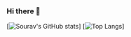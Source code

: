 ### Hi there 👋

<!--
**vermasourav/vermasourav** is a ✨ _special_ ✨ repository because its `README.md` (this file) appears on your GitHub profile.

Here are some ideas to get you started:

- 🔭 I’m currently working on ...
- 🌱 I’m currently learning ...
- 👯 I’m looking to collaborate on ...
- 🤔 I’m looking for help with ...
- 💬 Ask me about ...
- 📫 How to reach me: ...
- 😄 Pronouns: ...
- ⚡ Fun fact: ...
-->

[![Sourav's GitHub stats](https://github-readme-stats.vercel.app/api?username=vermasourav)]  [![Top Langs](https://github-readme-stats.vercel.app/api/top-langs/?username=vermasourav&layout=donut-vertical)]




<!--You can use the &layout=donut-vertical option to change the card design.-->





